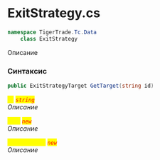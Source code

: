 
# ExitStrategy.cs
```csharp
namespace TigerTrade.Tc.Data  
    class ExitStrategy
```

Описание

### Синтаксис
```csharp
public ExitStrategyTarget GetTarget(string id)
```

<mark style="color:yellow;">`id`</mark> <mark style="color:red;">*`string`*</mark>  
 *Описание*  
  
<mark style="color:yellow;">`Func`</mark> <mark style="color:red;">*`new`*</mark>  
 *Описание*  
  
<mark style="color:yellow;">`ExitStrategy`</mark> <mark style="color:red;">*`new`*</mark>  
 *Описание*  
  

                    
                    